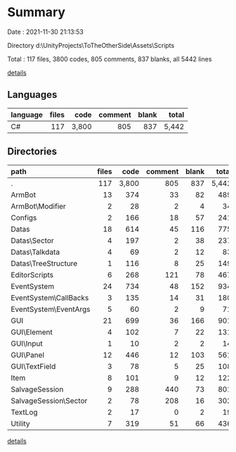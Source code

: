 # Summary

Date : 2021-11-30 21:13:53

Directory d:\UnityProjects\ToTheOtherSide\Assets\Scripts

Total : 117 files,  3800 codes, 805 comments, 837 blanks, all 5442 lines

[details](details.md)

## Languages
| language | files | code | comment | blank | total |
| :--- | ---: | ---: | ---: | ---: | ---: |
| C# | 117 | 3,800 | 805 | 837 | 5,442 |

## Directories
| path | files | code | comment | blank | total |
| :--- | ---: | ---: | ---: | ---: | ---: |
| . | 117 | 3,800 | 805 | 837 | 5,442 |
| ArmBot | 13 | 374 | 33 | 82 | 489 |
| ArmBot\Modifier | 2 | 28 | 2 | 4 | 34 |
| Configs | 2 | 166 | 18 | 57 | 241 |
| Datas | 18 | 614 | 45 | 116 | 775 |
| Datas\Sector | 4 | 197 | 2 | 38 | 237 |
| Datas\Talkdata | 4 | 69 | 2 | 12 | 83 |
| Datas\TreeStructure | 1 | 116 | 8 | 25 | 149 |
| EditorScripts | 6 | 268 | 121 | 78 | 467 |
| EventSystem | 24 | 734 | 48 | 152 | 934 |
| EventSystem\CallBacks | 3 | 135 | 14 | 31 | 180 |
| EventSystem\EventArgs | 5 | 60 | 2 | 9 | 71 |
| GUI | 21 | 699 | 36 | 166 | 901 |
| GUI\Element | 4 | 102 | 7 | 22 | 131 |
| GUI\Input | 1 | 10 | 2 | 2 | 14 |
| GUI\Panel | 12 | 446 | 12 | 103 | 561 |
| GUI\TextField | 3 | 78 | 5 | 25 | 108 |
| Item | 8 | 101 | 9 | 12 | 122 |
| SalvageSession | 9 | 288 | 440 | 73 | 801 |
| SalvageSession\Sector | 2 | 78 | 208 | 16 | 302 |
| TextLog | 2 | 17 | 0 | 2 | 19 |
| Utility | 7 | 319 | 51 | 66 | 436 |

[details](details.md)